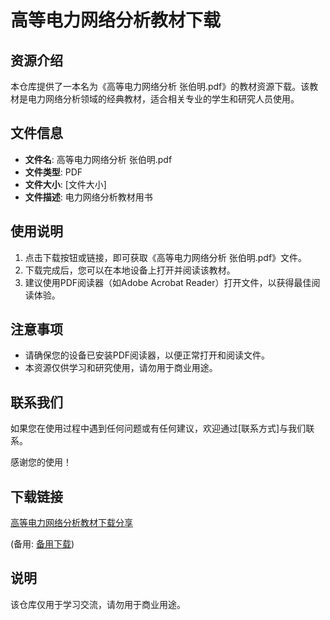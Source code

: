 # 高等电力网络分析教材下载

## 资源介绍

本仓库提供了一本名为《高等电力网络分析 张伯明.pdf》的教材资源下载。该教材是电力网络分析领域的经典教材，适合相关专业的学生和研究人员使用。

## 文件信息

- **文件名**: 高等电力网络分析 张伯明.pdf
- **文件类型**: PDF
- **文件大小**: [文件大小]
- **文件描述**: 电力网络分析教材用书

## 使用说明

1. 点击下载按钮或链接，即可获取《高等电力网络分析 张伯明.pdf》文件。
2. 下载完成后，您可以在本地设备上打开并阅读该教材。
3. 建议使用PDF阅读器（如Adobe Acrobat Reader）打开文件，以获得最佳阅读体验。

## 注意事项

- 请确保您的设备已安装PDF阅读器，以便正常打开和阅读文件。
- 本资源仅供学习和研究使用，请勿用于商业用途。

## 联系我们

如果您在使用过程中遇到任何问题或有任何建议，欢迎通过[联系方式]与我们联系。

感谢您的使用！

## 下载链接
[高等电力网络分析教材下载分享](https://pan.quark.cn/s/8a7d278ba24a) 

(备用: [备用下载](https://pan.baidu.com/s/17crxqSFPiJb-KF0aJMcVAw?pwd=1234))

## 说明

该仓库仅用于学习交流，请勿用于商业用途。
